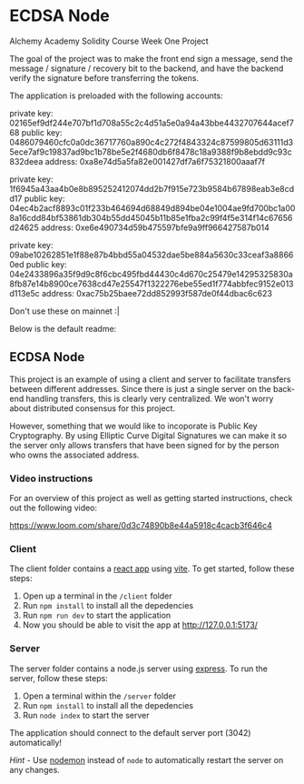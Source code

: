 # ECDSA Node

Alchemy Academy Solidity Course Week One Project

The goal of the project was to make the front end sign a message, send the message / signature / recovery bit to the backend, and have the backend verify the signature before transferring the tokens.

The application is preloaded with the following accounts:


private key:  02165ef9df244e707bf1d708a55c2c4d51a5e0a94a43bbe4432707644acef768
public key:  0486079460cfc0a0dc36717760a890c4c272f4843324c87599805d63111d35ece7af9c19837ad9bc1b78be5e2f4680db6f8478c18a9388f9b8ebdd9c93c832deea
address:  0xa8e74d5a5fa82e001427df7a6f75321800aaaf7f

private key:  1f6945a43aa4b0e8b895252412074dd2b7f915e723b9584b67898eab3e8cdd17
public key:  04ec4b2acf8893c01f233b464694d68849d894be04e1004ae9fd700bc1a008a16cdd84bf53861db304b55dd45045b11b85e1fba2c99f4f5e314f14c67656d24625
address:  0xe6e490734d59b475597bfe9a9ff966427587b014

private key:  09abe10262851e1f88e87b4bbd55a04532dae5be884a5630c33ceaf3a88660ed
public key:  04e2433896a35f9d9c8f6cbc495fbd44430c4d670c25479e14295325830a8fb87e14b8900ce7638cd47e25547f1322276ebe55ed1f774abbfec9152e013d113e5c
address:  0xac75b25baee72dd852993f587de0f44dbac6c623

Don't use these on mainnet :|

Below is the default readme:

## ECDSA Node

This project is an example of using a client and server to facilitate transfers between different addresses. Since there is just a single server on the back-end handling transfers, this is clearly very centralized. We won't worry about distributed consensus for this project.

However, something that we would like to incoporate is Public Key Cryptography. By using Elliptic Curve Digital Signatures we can make it so the server only allows transfers that have been signed for by the person who owns the associated address.

### Video instructions
For an overview of this project as well as getting started instructions, check out the following video:

https://www.loom.com/share/0d3c74890b8e44a5918c4cacb3f646c4
 
### Client

The client folder contains a [react app](https://reactjs.org/) using [vite](https://vitejs.dev/). To get started, follow these steps:

1. Open up a terminal in the `/client` folder
2. Run `npm install` to install all the depedencies
3. Run `npm run dev` to start the application 
4. Now you should be able to visit the app at http://127.0.0.1:5173/

### Server

The server folder contains a node.js server using [express](https://expressjs.com/). To run the server, follow these steps:

1. Open a terminal within the `/server` folder 
2. Run `npm install` to install all the depedencies 
3. Run `node index` to start the server 

The application should connect to the default server port (3042) automatically! 

_Hint_ - Use [nodemon](https://www.npmjs.com/package/nodemon) instead of `node` to automatically restart the server on any changes.
